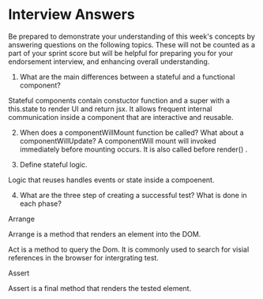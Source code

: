 # Interview Answers
Be prepared to demonstrate your understanding of this week's concepts by answering questions on the following topics. These will not be counted as a part of your sprint score but will be helpful for preparing you for your endorsement interview, and enhancing overall understanding.

1. What are the main differences between a stateful and a functional component?

Stateful components contain constuctor  function and a super with a this.state to render UI and  return jsx. It allows frequent internal communication inside a component that are interactive and reusable.

2. When does a componentWillMount function be called? What about a componentWillUpdate?
A componentWill mount will invoked immediately before mounting occurs. It is also called before render() .

3. Define stateful logic.

Logic that reuses handles events or state inside a compoenent.


4. What are the three step of creating a successful test? What is done in each phase?

Arrange

Arrange is a method that renders an element into the DOM.

Act is a method to query the Dom. It is commonly  used to search for visial references in the browser for intergrating test.

Assert  


Assert is a final method that renders the tested element.